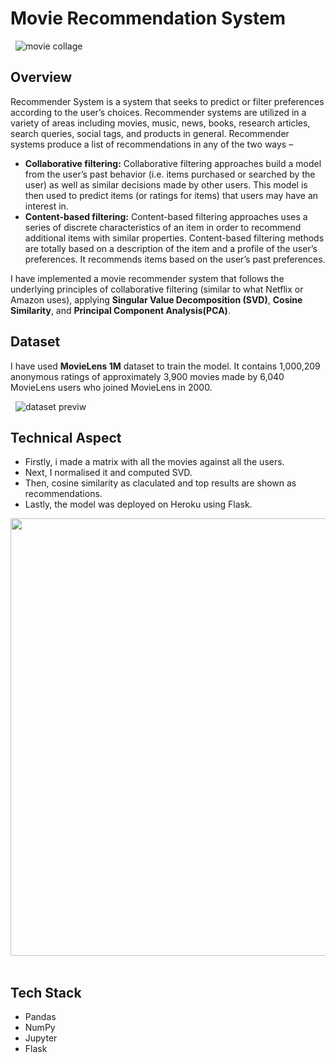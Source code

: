 # Movie Recommendation System
&nbsp;
![movie collage](https://miro.medium.com/max/1797/1*FY2Rb_upY-_m61tFsh8T1w.png)
&nbsp;

## Overview
Recommender System is a system that seeks to predict or filter preferences according to the user’s choices. Recommender systems are utilized in a variety of areas including movies, music, news, books, research articles, search queries, social tags, and products in general. 
Recommender systems produce a list of recommendations in any of the two ways – 
 
* __Collaborative filtering:__ Collaborative filtering approaches build a model from the user’s past behavior (i.e. items purchased or searched by the user) as well as similar   decisions made by other users. This model is then used to predict items (or ratings for items) that users may have an interest in.
* __Content-based filtering:__ Content-based filtering approaches uses a series of discrete characteristics of an item in order to recommend additional items with similar properties. Content-based filtering methods are totally based on a description of the item and a profile of the user’s preferences. It recommends items based on the user’s past preferences.

I have implemented a movie recommender system that follows the underlying principles of collaborative filtering (similar to what Netflix or Amazon uses), applying __Singular Value Decomposition (SVD)__, __Cosine Similarity__, and __Principal Component Analysis(PCA)__.

## Dataset
I have used __MovieLens 1M__ dataset to train the model. It contains 1,000,209 anonymous ratings of approximately 3,900 movies made by 6,040 MovieLens users who joined MovieLens in 2000.

&nbsp;
![dataset previw](https://media.geeksforgeeks.org/wp-content/uploads/7-40.png)
&nbsp;

## Technical Aspect

* Firstly, i made a matrix with all the movies against all the users.
* Next, I normalised it and computed SVD.
* Then, cosine similarity as claculated and top results are shown as recommendations.
* Lastly, the model was deployed on Heroku using Flask.
&nbsp;
<img src="https://miro.medium.com/max/1313/1*x8gTiprhLs7zflmEn1UjAQ.png" width="700" height="700">
&nbsp;

## Tech Stack

* Pandas
* NumPy
* Jupyter
* Flask

